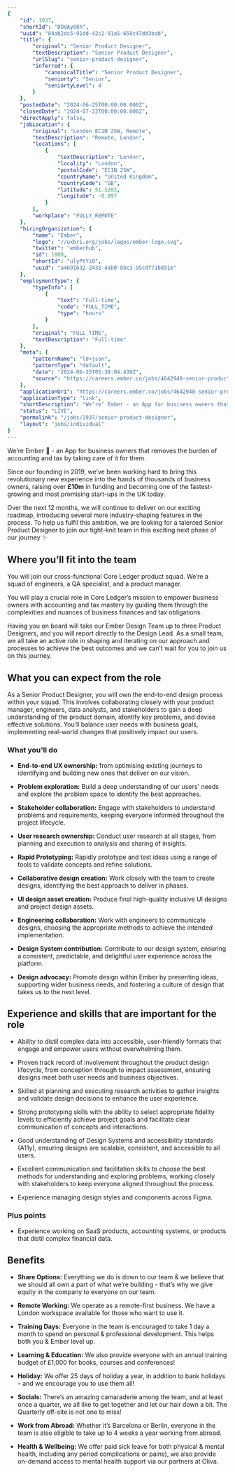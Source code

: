 ```yaml
---
{
	"id": 1937,
	"shortId": "BOdAy08h",
	"uuid": "84ab2dc5-91dd-42c2-91a5-659c47dd3bab",
	"title": {
		"original": "Senior Product Designer",
		"textDescription": "Senior Product Designer",
		"urlSlug": "senior-product-designer",
		"inferred": {
			"canonicalTitle": "Senior Product Designer",
			"seniorty": "Senior",
			"seniortyLevel": 4
		}
	},
	"postedDate": "2024-06-25T00:00:00.000Z",
	"closedDate": "2024-07-22T00:00:00.000Z",
	"directApply": false,
	"jobLocation": {
		"original": "London EC1N 2SW, Remote",
		"textDescription": "Remote, London",
		"locations": [
			{
				"textDescription": "London",
				"locality": "London",
				"postalCode": "EC1N 2SW",
				"countryName": "United Kingdom",
				"countryCode": "GB",
				"latitude": 51.5203,
				"longitude": -0.097
			}
		],
		"workplace": "FULLY_REMOTE"
	},
	"hiringOrganization": {
		"name": "Ember",
		"logo": "//uxbri.org/jobs/logos/ember-logo.svg",
		"twitter": "emberhub",
		"id": 1008,
		"shortId": "ulyPtYi0",
		"uuid": "a4691632-2431-4ab0-8bc3-95cdf71b891e"
	},
	"employmentType": {
		"typeInfo": [
			{
				"text": "Full-time",
				"code": "FULL_TIME",
				"type": "hours"
			}
		],
		"original": "FULL_TIME",
		"textDescription": "Full-time"
	},
	"meta": {
		"patternName": "ld+json",
		"patternType": "default",
		"date": "2024-06-25T05:38:04.439Z",
		"source": "https://careers.ember.co/jobs/4642940-senior-product-designer?ittk=SV0DRQY5DF"
	},
	"applicationUri": "https://careers.ember.co/jobs/4642940-senior-product-designer?ittk=SV0DRQY5DF",
	"applicationType": "link",
	"shortDescription": "We’re’ Ember - an App for business owners that removes the burden of accounting and tax by taking care of it for them. Since our founding in 2019, we’ve’ been working hard to bring this",
	"status": "LIVE",
	"permalink": "/jobs/1937/senior-product-designer",
	"layout": "jobs/individual"
}
---
```

<p>We’re Ember 👋 - an App for business owners that removes the burden of accounting and tax by taking care of it for them.</p><p>Since our founding in 2019, we’ve been working hard to bring this revolutionary new experience into the hands of thousands of business owners, raising over <strong>£10m</strong> in funding and becoming one of the fastest-growing and most promising start-ups in the UK today.</p><p>Over the next 12 months, we will continue to deliver on our exciting roadmap, introducing several more industry-shaping features in the process. To help us fulfil this ambition, we are looking for a talented Senior Product Designer to join our tight-knit team in this exciting next phase of our journey ✨</p><h2>Where you’ll fit into the team</h2><p>You will join our cross-functional Core Ledger product squad. We’re a squad of engineers, a QA specialist, and a product manager.</p><p>You will play a crucial role in Core Ledger’s mission to empower business owners with accounting and tax mastery by guiding them through the complexities and nuances of business finances and tax obligations.</p><p>Having you on board will take our Ember Design Team up to three Product Designers, and you will report directly to the Design Lead. As a small team, we all take an active role in shaping and iterating on our approach and processes to achieve the best outcomes and we can’t wait for you to join us on this journey.</p><h2>What you can expect from the role</h2><p>As a Senior Product Designer, you will own the end-to-end design process within your squad. This involves collaborating closely with your product manager, engineers, data analysts, and stakeholders to gain a deep understanding of the product domain, identify key problems, and devise effective solutions. You’ll balance user needs with business goals, implementing real-world changes that positively impact our users.</p><h3>What you’ll do</h3><ul><li><p><strong>End-to-end UX ownership:</strong> from optimising existing journeys to identifying and building new ones that deliver on our vision.</p></li><li><p><strong>Problem exploration:</strong> Build a deep understanding of our users' needs and explore the problem space to identify the best approaches.</p></li><li><p><strong>Stakeholder collaboration:</strong> Engage with stakeholders to understand problems and requirements, keeping everyone informed throughout the project lifecycle.</p></li><li><p><strong>User research ownership:</strong> Conduct user research at all stages, from planning and execution to analysis and sharing of insights.</p></li><li><p><strong>Rapid Prototyping:</strong> Rapidly prototype and test ideas using a range of tools to validate concepts and refine solutions.</p></li><li><p><strong>Collaborative design creation:</strong> Work closely with the team to create designs, identifying the best approach to deliver in phases.</p></li><li><p><strong>UI design asset creation:</strong> Produce final high-quality inclusive UI designs and project design assets.</p></li><li><p><strong>Engineering collaboration:</strong> Work with engineers to communicate designs, choosing the appropriate methods to achieve the intended implementation.</p></li><li><p><strong>Design System contribution:</strong> Contribute to our design system, ensuring a consistent, predictable, and delightful user experience across the platform.</p></li><li><p><strong>Design advocacy:</strong> Promote design within Ember by presenting ideas, supporting wider business needs, and fostering a culture of design that takes us to the next level.</p></li></ul><h2>Experience and skills that are important for the role</h2><ul><li><p>Ability to distil complex data into accessible, user-friendly formats that engage and empower users without overwhelming them.</p></li><li><p>Proven track record of involvement throughout the product design lifecycle, from conception through to impact assessment, ensuring designs meet both user needs and business objectives.</p></li><li><p>Skilled at planning and executing research activities to gather insights and validate design decisions to enhance the user experience.</p></li><li><p>Strong prototyping skills with the ability to select appropriate fidelity levels to efficiently achieve project goals and facilitate clear communication of concepts and interactions.</p></li><li><p>Good understanding of Design Systems and accessibility standards (A11y), ensuring designs are scalable, consistent, and accessible to all users.</p></li><li><p>Excellent communication and facilitation skills to choose the best methods for understanding and exploring problems, working closely with stakeholders to keep everyone aligned throughout the process.</p></li><li><p>Experience managing design styles and components across Figma.</p></li></ul><h3>Plus points</h3><ul><li><p>Experience working on SaaS products, accounting systems, or products that distil complex financial data.</p></li></ul><h2>Benefits</h2><ul><li><p><strong>Share Options:</strong> Everything we do is down to our team &amp; we believe that we should all own a part of what we’re building - that’s why we give equity in the company to everyone on our team.</p></li><li><p><strong>Remote Working:</strong> We operate as a remote-first business. We have a London workspace available for those who want to use it.</p></li><li><p><strong>Training Days:</strong> Everyone in the team is encouraged to take 1 day a month to spend on personal &amp; professional development. This helps both you &amp; Ember level up.</p></li><li><p><strong>Learning &amp; Education:</strong> We also provide everyone with an annual training budget of £1,000 for books, courses and conferences!</p></li><li><p><strong>Holiday:</strong> We offer 25 days of holiday a year, in addition to bank holidays – and we encourage you to use them all!</p></li><li><p><strong>Socials:</strong> There’s an amazing camaraderie among the team, and at least once a quarter, we all like to get together and let our hair down a bit. The Quarterly off-site is not one to miss!</p></li><li><p><strong>Work from Abroad:</strong> Whether it’s Barcelona or Berlin, everyone in the team is also eligible to take up to 4 weeks a year working from abroad.</p></li><li><p><strong>Health &amp; Wellbeing:</strong> We offer paid sick leave for both physical &amp; mental health, including any period complications or pains), we also provide on-demand access to mental health support via our partners at Oliva.</p></li></ul>
